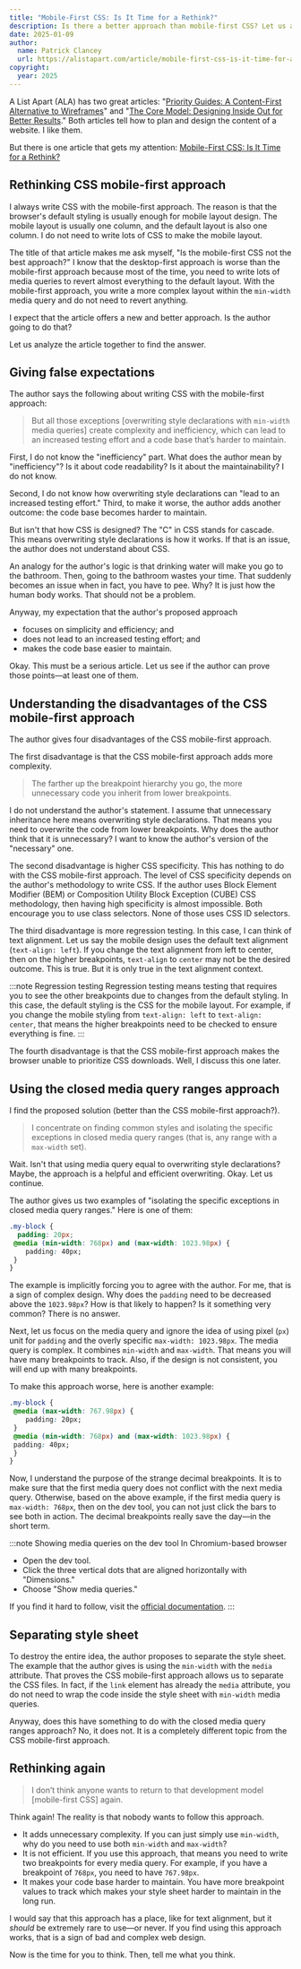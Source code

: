 ```yaml
---
title: "Mobile-First CSS: Is It Time for a Rethink?"
description: Is there a better approach than mobile-first CSS? Let us analyze an article that tries to answer it.
date: 2025-01-09
author:
  name: Patrick Clancey
  url: https://alistapart.com/article/mobile-first-css-is-it-time-for-a-rethink/
copyright:
  year: 2025
---
```


A List Apart (ALA) has two great articles: "[Priority Guides: A Content-First Alternative to Wireframes](https://alistapart.com/article/priority-guides-a-content-first-alternative-to-wireframes/)" and "[The Core Model: Designing Inside Out for Better Results](https://alistapart.com/article/the-core-model-designing-inside-out-for-better-results/)." Both articles tell how to plan and design the content of a website. I like them.

But there is one article that gets my attention: [Mobile-First CSS: Is It Time for a Rethink?](https://alistapart.com/article/mobile-first-css-is-it-time-for-a-rethink/)

## Rethinking CSS mobile-first approach

I always write CSS with the mobile-first approach. The reason is that the browser's default styling is usually enough for mobile layout design. The mobile layout is usually one column, and the default layout is also one column. I do not need to write lots of CSS to make the mobile layout.

The title of that article makes me ask myself, "Is the mobile-first CSS not the best approach?" I know that the desktop-first approach is worse than the mobile-first approach because most of the time, you need to write lots of media queries to revert almost everything to the default layout. With the mobile-first approach, you write a more complex layout within the `min-width` media query and do not need to revert anything.

I expect that the article offers a new and better approach. Is the author going to do that?

Let us analyze the article together to find the answer.

## Giving false expectations

The author says the following about writing CSS with the mobile-first approach:

> But all those exceptions [overwriting style declarations with `min-width` media queries] create complexity and inefficiency, which can lead to an increased testing effort and a code base that’s harder to maintain.

First, I do not know the "inefficiency" part. What does the author mean by "inefficiency"? Is it about code readability? Is it about the maintainability? I do not know.

Second, I do not know how overwriting style declarations can "lead to an increased testing effort." Third, to make it worse, the author adds another outcome: the code base becomes harder to maintain.

But isn't that how CSS is designed? The "C" in CSS stands for cascade. This means overwriting style declarations is how it works. If that is an issue, the author does not understand about CSS.

An analogy for the author's logic is that drinking water will make you go to the bathroom. Then, going to the bathroom wastes your time. That suddenly becomes an issue when in fact, you have to pee. Why? It is just how the human body works. That should not be a problem.

Anyway, my expectation that the author's proposed approach

- focuses on simplicity and efficiency; and
- does not lead to an increased testing effort; and
- makes the code base easier to maintain.

Okay. This must be a serious article. Let us see if the author can prove those points—at least one of them.

## Understanding the disadvantages of the CSS mobile-first approach

The author gives four disadvantages of the CSS mobile-first approach.

The first disadvantage is that the CSS mobile-first approach adds more complexity.

> The farther up the breakpoint hierarchy you go, the more unnecessary code you inherit from lower breakpoints.

I do not understand the author's statement. I assume that unnecessary inheritance here means overwriting style declarations. That means you need to overwrite the code from lower breakpoints. Why does the author think that it is unnecessary? I want to know the author's version of the "necessary" one.

The second disadvantage is higher CSS specificity. This has nothing to do with the CSS mobile-first approach. The level of CSS specificity depends on the author's methodology to write CSS. If the author uses Block Element Modifier (BEM) or Composition Utility Block Exception (CUBE) CSS methodology, then having high specificity is almost impossible. Both encourage you to use class selectors. None of those uses CSS ID selectors.

The third disadvantage is more regression testing. In this case, I can think of text alignment. Let us say the mobile design uses the default text alignment (`text-align: left`). If you change the text alignment from left to center, then on the higher breakpoints, `text-align` to `center` may not be the desired outcome. This is true. But it is only true in the text alignment context.

:::note Regression testing
Regression testing means testing that requires you to see the other breakpoints due to changes from the default styling. In this case, the default styling is the CSS for the mobile layout. For example, if you change the mobile styling from `text-align: left` to `text-align: center`, that means the higher breakpoints need to be checked to ensure everything is fine.
:::

The fourth disadvantage is that the CSS mobile-first approach makes the browser unable to prioritize CSS downloads. Well, I discuss this one later.

## Using the closed media query ranges approach

I find the proposed solution (better than the CSS mobile-first approach?).

> I concentrate on finding common styles and isolating the specific exceptions in closed media query ranges (that is, any range with a `max-width` set).

Wait. Isn't that using media query equal to overwriting style declarations? Maybe, the approach is a helpful and efficient overwriting. Okay. Let us continue.

The author gives us two examples of "isolating the specific exceptions in closed media query ranges." Here is one of them:

```css
.my-block {
  padding: 20px;
 @media (min-width: 768px) and (max-width: 1023.98px) {
    padding: 40px;
 }
}
```

The example is implicitly forcing you to agree with the author. For me, that is a sign of complex design. Why does the `padding` need to be decreased above the `1023.98px`? How is that likely to happen? Is it something very common? There is no answer.

Next, let us focus on the media query and ignore the idea of using pixel (`px`) unit for `padding` and the overly specific `max-width: 1023.98px`. The media query is complex. It combines `min-width` and `max-width`. That means you will have many breakpoints to track. Also, if the design is not consistent, you will end up with many breakpoints.

To make this approach worse, here is another example:

```css
.my-block {
 @media (max-width: 767.98px) {
    padding: 20px;
 }
 @media (min-width: 768px) and (max-width: 1023.98px) {
 padding: 40px;
 }
}
```

Now, I understand the purpose of the strange decimal breakpoints. It is to make sure that the first media query does not conflict with the next media query. Otherwise, based on the above example, if the first media query is `max-width: 768px`, then on the dev tool, you can not just click the bars to see both in action. The decimal breakpoints really save the day—in the short term.

:::note Showing media queries on the dev tool
In Chromium-based browser

- Open the dev tool.
- Click the three vertical dots that are aligned horizontally with "Dimensions."
- Choose "Show media queries."

If you find it hard to follow, visit the [official documentation](https://developer.chrome.com/docs/devtools/device-mode/).
:::

## Separating style sheet

To destroy the entire idea, the author proposes to separate the style sheet. The example that the author gives is using the `min-width` with the `media` attribute. That proves the CSS mobile-first approach allows us to separate the CSS files. In fact, if the `link` element has already the `media` attribute, you do not need to wrap the code inside the style sheet with `min-width` media queries.

Anyway, does this have something to do with the closed media query ranges approach? No, it does not. It is a completely different topic from the CSS mobile-first approach.

## Rethinking again

> I don’t think anyone wants to return to that development model [mobile-first CSS] again.

Think again! The reality is that nobody wants to follow this approach.

- It adds unnecessary complexity. If you can just simply use `min-width`, why do you need to use both `min-width` and `max-width`?
- It is not efficient. If you use this approach, that means you need to write two breakpoints for every media query. For example, if you have a breakpoint of `768px`, you need to have `767.98px`.
- It makes your code base harder to maintain. You have more breakpoint values to track which makes your style sheet harder to maintain in the long run.

I would say that this approach has a place, like for text alignment, but it *should* be extremely rare to use—or never. If you find using this approach works, that is a sign of bad and complex web design.

Now is the time for you to think. Then, tell me what you think.

